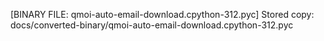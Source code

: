 [BINARY FILE: qmoi-auto-email-download.cpython-312.pyc]
Stored copy: docs/converted-binary/qmoi-auto-email-download.cpython-312.pyc
